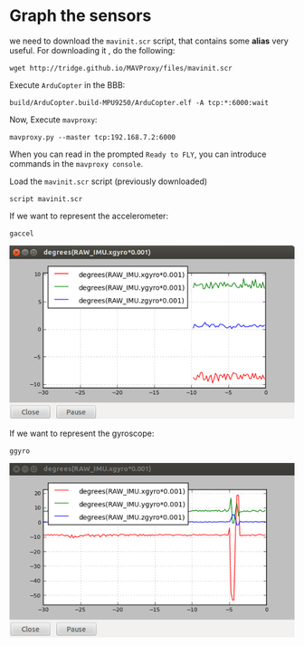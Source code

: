 # Graph  the sensors

we need to download the `mavinit.scr` script, that contains some **alias** very useful. For downloading it , do the following:

```
wget http://tridge.github.io/MAVProxy/files/mavinit.scr
```

Execute `ArduCopter` in the BBB:

```
build/ArduCopter.build-MPU9250/ArduCopter.elf -A tcp:*:6000:wait
```

Now, Execute `mavproxy`:

```
mavproxy.py --master tcp:192.168.7.2:6000
```

When you can read in the prompted `Ready to FLY`, you can introduce commands in the `mavproxy console`.

Load the `mavinit.scr` script (previously downloaded)

```
script mavinit.scr
```

If we want to represent the accelerometer:

```
gaccel
```

![ACCEL](../erleimg/graph/accel.png)

If we want to represent the gyroscope:

```
ggyro
```
![ACCEL](../erleimg/graph/gyro.png)

